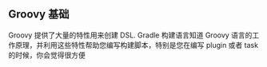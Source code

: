 ## Groovy 基础

Groovy 提供了大量的特性用来创建 DSL. Gradle 构建语言知道 Groovy 语言的工作原理，并利用这些特性帮助您编写构建脚本，特别是您在编写 plugin 或者 task 的时候，你会觉得很方便